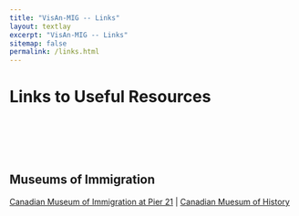 ```yaml
---
title: "VisAn-MIG -- Links"
layout: textlay
excerpt: "VisAn-MIG -- Links"
sitemap: false
permalink: /links.html
---
```


# Links to Useful Resources

<br>


<br>
<br>
<br>



## Museums of Immigration

[Canadian Museum of Immigration at Pier 21](https://pier21.ca/home)  |
[Canadian Muesum of History](https://www.historymuseum.ca/)
